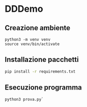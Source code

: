 # DDDemo

## Creazione ambiente

```
python3 -m venv venv
source venv/bin/activate
```

## Installazione pacchetti

```bash
pip install -r requirements.txt
```

## Esecuzione programma

```
python3 prova.py`
```
